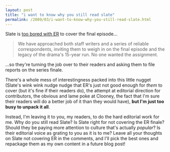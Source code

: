 ```yaml
---
layout: post
title: "i want to know why you still read slate"
permalink: /2009/03/i-want-to-know-why-you-still-read-slate.html
---
```


Slate is [too bored with ER](http://www.slate.com/id/2215039/ "Slate wants to know why you still watch ER.") to cover the final episode...

> We have approached both staff writers and a series of reliable correspondents, inviting them to weigh in on the final episode and the legacy of the drama's 15-year run. No one wanted the assignment.

...so they're turning the job over to their readers and asking them to file reports on the series finale.

There's a whole mess of interestingness packed into this little nugget (Slate's wink wink nudge nudge that ER's just not good enough for _them_ to cover (but it's fine if their readers do), the attempt at editorial direction for contributors, the obvious and lame poke at Clooney, the fact that I'm sure their readers will do a better job of it than they would have), **but I'm just too busy to unpack it all**.

Instead, I'm leaving it to you, my readers, to do the hard editorial work for me. Why do you still read Slate? Is Slate right for not covering the ER finale? Should they be paying more attention to culture that's actually _popular_? Is their editorial voice as grating to you as it is to me? Leave all your thoughts on Slate not covering ER in the comments, and I'll pick the best ones and repackage them as my own content in a future blog post!